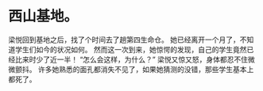 # 西山基地。
梁悦回到基地之后，找了个时间去了趟第四生命仓。
她已经离开一个月了，不知道学生们如今的状况如何。
然而这一次到来，她惊愕的发现，自己的学生竟然已经比来时少了近一半！
“怎么会这样，为什么？”
梁悦又惊又怒，身体都忍不住微微颤抖。
许多她熟悉的面孔都消失不见了，如果她猜测的没错，那些学生基本上都死了。

